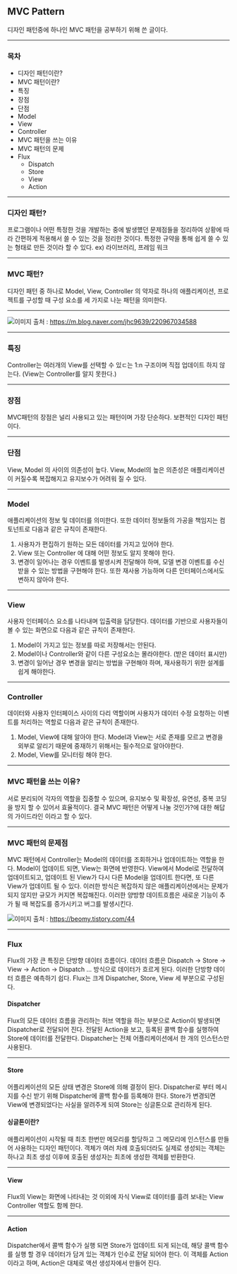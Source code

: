 ## MVC Pattern

디자인 패턴중에 하나인 MVC 패턴을 공부하기 위해 쓴 글이다.

---

### 목차

- 디자인 패턴이란?
- MVC 패턴이란?
- 특징
- 장점
- 단점
- Model
- View
- Controller
- MVC 패턴을 쓰는 이유
- MVC 패턴의 문제
- Flux
  - Dispatch
  - Store
  - View
  - Action

---

### 디자인 패턴?

프로그램이나 어떤 특정한 것을 개발하는 중에 발생헀던 문제점들을 정리하여 상황에 따라 간편하게 적용해서 쓸 수 있는 것을 정리한 것이다. 특정한 규약을 통해 쉽게 쓸 수 있는 형태로 만든 것이라 할 수 있다. ex)
라이브러리, 프레임 워크

---

### MVC 패턴?

디자인 패턴 중 하나로 Model, View, Controller 의 약자로 하나의 애플리케이션, 프로젝트를 구성할 때 구성 요소를 세 가지로 나눈 패턴을 의미한다.

---

![이미지](https://mblogthumb-phinf.pstatic.net/MjAxNzAzMjVfMjUw/MDAxNDkwNDM4NzI4MTIy.4ZtITJJKJW_Nj1gKST0BhKMAzqmMaYIj9PobYJMFD4Ig.xTHT-0qyRKXsA4nZ2xKPNeCxeU2-tLIc-4oyrWq5WBgg.PNG.jhc9639/mvc_role_diagram.png?type=w800)
출처 : https://m.blog.naver.com/jhc9639/220967034588

---

### 특징

Controller는 여러개의 View를 선택할 수 있ㄷ는 1:n 구조이며 직접 업데이트 하지 않는다. (View는 Controller를 알지 못한다.)

---

### 장점

MVC패턴의 장점은 널리 사용되고 있는 패턴이며 가장 단순하다. 보편적인 디자인 패턴이다.

---

### 단점

View, Model 의 사이의 의존성이 높다. View, Model의 높은 의존성은 애플리케이션이 커질수록 복잡해지고 유지보수가 어려워 질 수 있다.

---

### Model

애플리케이션의 정보 및 데이터를 의미한다. 또한 데이터 정보들의 가공을 책임지는 컴토넌트로 다음과 같은 규칙이 존재한다.

1. 사용자가 편집하기 원하는 모든 데이터를 가지고 있어야 한다.
2. View 또는 Controller 에 대해 어떤 정보도 알지 못해야 한다.
3. 변경이 일어나는 경우 이벤트를 발생시켜 전달해야 하며, 모델 변경 이벤트를 수신 받을 수 있는 방법을 구현해야 한다. 또한 재사용 가능하며 다른 인터페이스에서도 변하지 않아야 한다.

---

### View

사용자 인터페이스 요소를 나타내며 입출력을 담당한다. 데이터를 기반으로 사용자들이 볼 수 있는 화면으로 다음과 같은 규칙이 존재한다.

1. Model이 가지고 있는 정보를 따로 저장해서는 안된다.
2. Model이나 Controller와 같이 다른 구성요소는 몰라야한다. (받은 데이터 표시만)
3. 변경이 일어난 경우 변경을 알리는 방법을 구현해야 하며, 재사용하기 위한 설계를 쉽게 해야한다.

---

### Controller

데이터와 사용자 인터페이스 사이의 다리 역할이며 사용자가 데이터 수정 요청하는 이벤트를 처리하는 역할로 다음과 같은 규칙이 존재한다.

1. Model, View에 대해 알아야 한다. Model과 View는 서로 존재를 모르고 변경을 외부로 알리기 때문에 중재하기 위해서는 필수적으로 알아야한다.
2. Model, View를 모니터링 해야 한다.

---

### MVC 패턴을 쓰는 이유?

서로 분리되어 각자의 역할을 집중할 수 있으며, 유지보수 및 확장성, 유연성, 중복 코딩을 방지 할 수 있어서 효율적이다. 결국 MVC 패턴은 어떻게 나눌 것인가?에 대한 해답의 가이드라인 이라고 할 수 있다.

---

### MVC 패턴의 문제점

MVC 패턴에서 Controller는 Model의 데이터를 조회하거나 업데이트하는 역할을 한다. Model이 업데이트 되면, View는 화면에 반영한다.
View에서 Model로 전달하여 업데이트되고, 업데이트 된 View가 다시 다른 Model을 업데이트 한다면, 또 다른 View가 업데이트 될 수 있다.
이러한 방식은 복잡하지 않은 애플리케이션에서는 문제가 되지 않지만 규모가 커지면 복잡해진다. 이러한 양방향 데이트흐름은 새로운 기능이 추가 될 때 복잡도를 증가시키고 버그를 발생시킨다.

![이미지](https://blog.kakaocdn.net/dn/ALrHe/btqBTMSuHfN/ZlW9i9ET34e90APgCRChk1/img.png)
출처 : https://beomy.tistory.com/44

---

### Flux

Flux의 가장 큰 특징은 단방향 데이터 흐름이다. 데이터 흐름은 Dispatch -> Store -> View -> Action -> Dispatch ...
방식으로 데이터가 흐르게 된다. 이러한 단방향 데이터 흐름은 예측하기 쉽다. Flux는 크게 Dispatcher, Store, View 세 부분으로 구성된다.

#### Dispatcher

Flux의 모든 데이터 흐름을 관리하는 허브 역할을 하는 부분으로 Action이 발생되면 Dispatcher로 전달되어 진다. 전달된 Action을 보고, 등록된 콜백 함수를 실행하여
Store에 데이터를 전달한다. Dispatcher는 전체 어플리케이션에서 한 개의 인스턴스만 사용된다.

---

#### Store

어플리케이션의 모든 상태 변경은 Store에 의해 결정이 된다. Dispatcher로 부터 메시지를 수신 받기 위해 Dispatcher에 콜백 함수를 등록해야 한다.
Store가 변경되면 View에 변경되었다는 사실을 알려주게 되여 Store는 싱글톤으로 관리하게 된다.

#### 싱글톤이란?

애플리케이션이 시작될 때 최초 한번만 메모리를 할당하고 그 메모리에 인스턴스를 만들어 사용하는 디자인 패턴이다. 객체가 여러 차례 호출되더라도 실제로 생성되는 객체는 하나고 최초
생성 이후에 호출된 생성자는 최초에 생성한 객체를 반환한다.

---

#### View

Flux의 View는 화면에 나타내는 것 이외에 자식 View로 데이터를 흘려 보내는 View Controller 역할도 함께 한다.

---

#### Action

Dispatcher에서 콜백 함수가 실행 되면 Store가 업데이트 되게 되는데, 해당 콜백 함수를 실행 할 경우 데이터가 담겨 있는 객체가 인수로 전달 되어야 한다.
이 객체를 Action이라고 하며, Action은 대체로 액션 생성자에서 만들어 진다.
